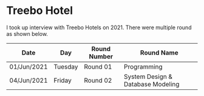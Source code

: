 # Treebo Hotel
I took up interview with Treebo Hotels on 2021. There were multiple round as shown below.

Date | Day | Round Number | Round Name
--- | --- | --- | ---
01/Jun/2021 | Tuesday | Round 01 | Programming
04/Jun/2021 | Friday | Round 02 | System Design & Database Modeling

